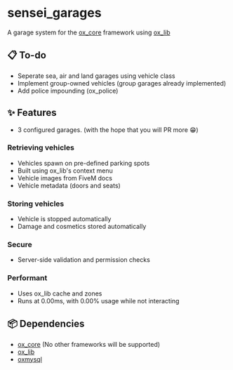 # sensei_garages

A garage system for the [ox_core](https://github.com/overextended/ox_core) framework using [ox_lib](https://github.com/overextended/ox_lib)

## 📋 To-do

- Seperate sea, air and land garages using vehicle class
- Implement group-owned vehicles (group garages already implemented)
- Add police impounding (ox_police)

## ✨ Features

- 3 configured garages. (with the hope that you will PR more 😁)

### Retrieving vehicles

- Vehicles spawn on pre-defined parking spots
- Built using ox_lib's context menu
- Vehicle images from FiveM docs
- Vehicle metadata (doors and seats)

### Storing vehicles

- Vehicle is stopped automatically
- Damage and cosmetics stored automatically

### Secure

- Server-side validation and permission checks

### Performant

- Uses ox_lib cache and zones
- Runs at 0.00ms, with 0.00% usage while not interacting

## 📦 Dependencies

- [ox_core](https://github.com/overextended/ox_core) (No other frameworks will be supported)
- [ox_lib](https://github.com/overextended/ox_lib)
- [oxmysql](https://github.com/overextended/oxmysql)
